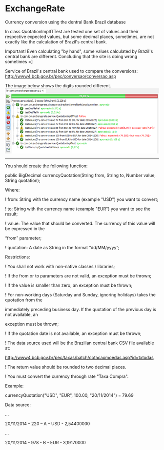 # ExchangeRate
Currency conversion using the dentral Bank Brazil database

In class QuotationImplITTest are tested one set of values and their respective expected values,
but some decimal places, sometimes, are not exactly like the calculation of Brazil's central bank.

Important! Even calculating "by hand", some values calculated by Brazil's central bank are different.
Concluding that the site is doing wrong sometimes =]

Service of Brazil's central bank used to compare the conversions:
http://www4.bcb.gov.br/pec/conversao/conversao.asp

The image below shows the digits rounded different.
![roundederror](roundederror.png)

-----------------------------------
You should create the following function:

public BigDecimal currencyQuotation(String from, String to, Number value, String quotation);

Where:

! from: String with the currency name (example "USD") you want to convert;

! to: String with the currency name (example "EUR") you want to see the result;

! value: The value that should be converted. The currency of this value will be expressed in the

“from” parameter;

! quotation: A date as String in the format “dd/MM/yyyy”;

Restrictions:

! You shall not work with non-native classes / libraries;

! If the from or to parameters are not valid, an exception must be thrown;

! If the value is smaller than zero, an exception must be thrown;

! For non-working days (Saturday and Sunday, ignoring holidays) takes the quotation from the

immediately preceding business day. If the quotation of the previous day is not available, an

exception must be thrown;

! If the quotation date is not available, an exception must be thrown;

! The data source used will be the Brazilian central bank CSV file available at:

http://www4.bcb.gov.br/pec/taxas/batch/cotacaomoedas.asp?id=txtodas

! The return value should be rounded to two decimal places.

! You must convert the currency through rate "Taxa Compra".

 

Example:

currencyQuotation("USD", "EUR", 100.00, "20/11/2014") = 79.69

 

Data source:

…

20/11/2014 – 220 – A – USD - 2,54400000

…

20/11/2014 - 978 - B - EUR - 3,19170000